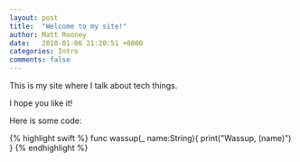 ```yaml
---
layout: post
title:  "Welcome to my site!"
author: Matt Rooney
date:   2018-01-06 21:20:51 +0000
categories: Intro
comments: false
---
```

This is my site where I talk about tech things.

I hope you like it!

Here is some code:

{% highlight swift %}
func wassup(_ name:String){
  print("Wassup, \(name)")
}
{% endhighlight %}
